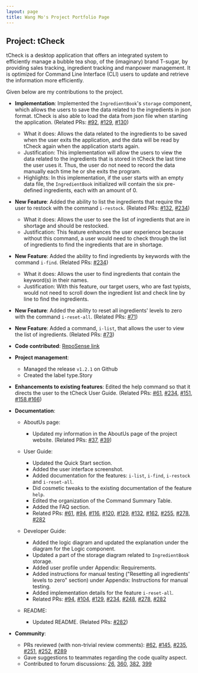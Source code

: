 ```yaml
---
layout: page
title: Wang Mo's Project Portfolio Page
---
```

## Project: tCheck

tCheck is a desktop application that offers an integrated system to efficiently manage a bubble tea shop, of the 
(imaginary) brand T-sugar, by providing sales tracking, ingredient tracking and manpower management. It is optimized 
for Command Line Interface (CLI) users to update and retrieve the information more efficiently.

Given below are my contributions to the project.

* **Implementation**: Implemented the `IngredientBook`'s `storage` component, which allows the users to save the
data related to the ingredients in json format. tCheck is also able to load the data from json file when starting 
the application. (Related PRs: [\#92](https://github.com/AY2021S1-CS2103T-T12-2/tp/pull/92), [\#129](https://github.com/AY2021S1-CS2103T-T12-2/tp/pull/129), 
[\#130](https://github.com/AY2021S1-CS2103T-T12-2/tp/pull/130))
  * What it does: Allows the data related to the ingredients to be saved when the user exits the application, 
  and the data will be read by tCheck again when the application starts again.
  * Justification: This implementation will allow the users to view the data related to the ingredients that 
  is stored in tCheck the last time the user uses it. Thus, the user do not need to record the data manually
  each time he or she exits the program. 
  * Highlights: In this implementation, if the user starts with an empty data file, the `IngredientBook` initialized
  will contain the six pre-defined ingredients, each with an amount of 0.

* **New Feature**: Added the ability to list the ingredients that require the user to restock with the command `i-restock`. (Related PRs: [\#132](https://github.com/AY2021S1-CS2103T-T12-2/tp/pull/132), [\#234](https://github.com/AY2021S1-CS2103T-T12-2/tp/pull/234))
  * What it does: Allows the user to see the list of ingredients that are in shortage and should be restocked.
  * Justification: This feature enhances the user experience because without this command, a user would need to check through the list of ingredients to find the ingredients that are in shortage. 

* **New Feature**: Added the ability to find ingredients by keywords with the command `i-find`. (Related PRs: [\#234](https://github.com/AY2021S1-CS2103T-T12-2/tp/pull/234))
    * What it does: Allows the user to find ingredients that contain the keyword(s) in their names.
    * Justification: With this feature, our target users, who are fast typists, would not
    need to scroll down the ingredient list and check line by line to find the ingredients.
<div style="page-break-after: always;"></div> 

* **New Feature**: Added the ability to reset all ingredients' levels to zero with the command `i-reset-all`. (Related PRs: [\#71](https://github.com/AY2021S1-CS2103T-T12-2/tp/pull/71))

* **New Feature**: Added a command, `i-list`, that allows the user to view the list of ingredients. (Related PRs: [\#73](https://github.com/AY2021S1-CS2103T-T12-2/tp/pull/73))
    
* **Code contributed**: [RepoSense link](https://nus-cs2103-ay2021s1.github.io/tp-dashboard/#breakdown=true&search=wang%20mo&sort=groupTitle&sortWithin=title&since=2020-08-14&timeframe=commit&mergegroup=&groupSelect=groupByRepos&checkedFileTypes=docs~functional-code~test-code~other&tabOpen=true&tabType=authorship&zFR=false&tabAuthor=WM71811&tabRepo=AY2021S1-CS2103T-T12-2%2Ftp%5Bmaster%5D&authorshipIsMergeGroup=false&authorshipFileTypes=docs~functional-code~test-code~other)

* **Project management**:
  * Managed the release `v1.2.1` on Github
  * Created the label type.Story

* **Enhancements to existing features**: Edited the help command so that it directs the user to the tCheck User Guide. (Related PRs: [\#61](https://github.com/AY2021S1-CS2103T-T12-2/tp/pull/61), [\#234](https://github.com/AY2021S1-CS2103T-T12-2/tp/pull/234),
[\#151](https://github.com/AY2021S1-CS2103T-T12-2/tp/pull/151), [\#158](https://github.com/AY2021S1-CS2103T-T12-2/tp/pull/158),[\#166](https://github.com/AY2021S1-CS2103T-T12-2/tp/pull/166))
  
* **Documentation**:
  * AboutUs page:
    * Updated my information in the AboutUs page of the project website. (Related PRs: [\#37](https://github.com/AY2021S1-CS2103T-T12-2/tp/pull/37), [\#39](https://github.com/AY2021S1-CS2103T-T12-2/tp/pull/39))
  * User Guide:
    * Updated the Quick Start section.
    * Added the user interface screenshot.
    * Added documentation for the features: `i-list`, `i-find`, `i-restock` and `i-reset-all`.
    * Did cosmetic tweaks to the existing documentation of the feature `help`.
    * Edited the organization of the Command Summary Table.
    * Added the FAQ section.
    * Related PRs: [\#61](https://github.com/AY2021S1-CS2103T-T12-2/tp/pull/61), [\#94](https://github.com/AY2021S1-CS2103T-T12-2/tp/pull/94),
    [\#116](https://github.com/AY2021S1-CS2103T-T12-2/tp/pull/116), [\#120](https://github.com/AY2021S1-CS2103T-T12-2/tp/pull/120),
    [\#129](https://github.com/AY2021S1-CS2103T-T12-2/tp/pull/129), [\#132](https://github.com/AY2021S1-CS2103T-T12-2/tp/pull/132),
    [\#162](https://github.com/AY2021S1-CS2103T-T12-2/tp/pull/162), [\#255](https://github.com/AY2021S1-CS2103T-T12-2/tp/pull/255),
    [\#278](https://github.com/AY2021S1-CS2103T-T12-2/tp/pull/278), [\#282](https://github.com/AY2021S1-CS2103T-T12-2/tp/pull/282)
  * Developer Guide:
    * Added the logic diagram and updated the explanation under the diagram for the Logic component.
    * Updated a part of the storage diagram related to `IngredientBook` storage.
    * Added user profile under Appendix: Requirements.
    * Added instructions for manual testing ("Resetting all ingredients' levels to zero" section) under Appendix: Instructions for manual testing.
    * Added implementation details for the feature `i-reset-all`. 
    * Related PRs: [\#94](https://github.com/AY2021S1-CS2103T-T12-2/tp/pull/94), [\#104](https://github.com/AY2021S1-CS2103T-T12-2/tp/pull/104),
    [\#129](https://github.com/AY2021S1-CS2103T-T12-2/tp/pull/129), [\#234](https://github.com/AY2021S1-CS2103T-T12-2/tp/pull/234),
    [\#248](https://github.com/AY2021S1-CS2103T-T12-2/tp/pull/248), [\#278](https://github.com/AY2021S1-CS2103T-T12-2/tp/pull/278), 
    [\#282](https://github.com/AY2021S1-CS2103T-T12-2/tp/pull/282)

  * README:
    * Updated README. (Related PRs: [\#282](https://github.com/AY2021S1-CS2103T-T12-2/tp/pull/282))

* **Community**:
  * PRs reviewed (with non-trivial review comments): [\#62](https://github.com/AY2021S1-CS2103T-T12-2/tp/pull/62), [\#145](https://github.com/AY2021S1-CS2103T-T12-2/tp/pull/145), 
  [\#235](https://github.com/AY2021S1-CS2103T-T12-2/tp/pull/235), 
  [\#251](https://github.com/AY2021S1-CS2103T-T12-2/tp/pull/251), [\#252](https://github.com/AY2021S1-CS2103T-T12-2/tp/pull/252),
  [\#289](https://github.com/AY2021S1-CS2103T-T12-2/tp/pull/289)
  * Gave suggestions to teammates regarding the code quality aspect.
  * Contributed to forum discussions: [26](https://github.com/nus-cs2103-AY2021S1/forum/issues/26), [360](https://github.com/nus-cs2103-AY2021S1/forum/issues/360),
  [382](https://github.com/nus-cs2103-AY2021S1/forum/issues/382), [399](https://github.com/nus-cs2103-AY2021S1/forum/issues/399)

